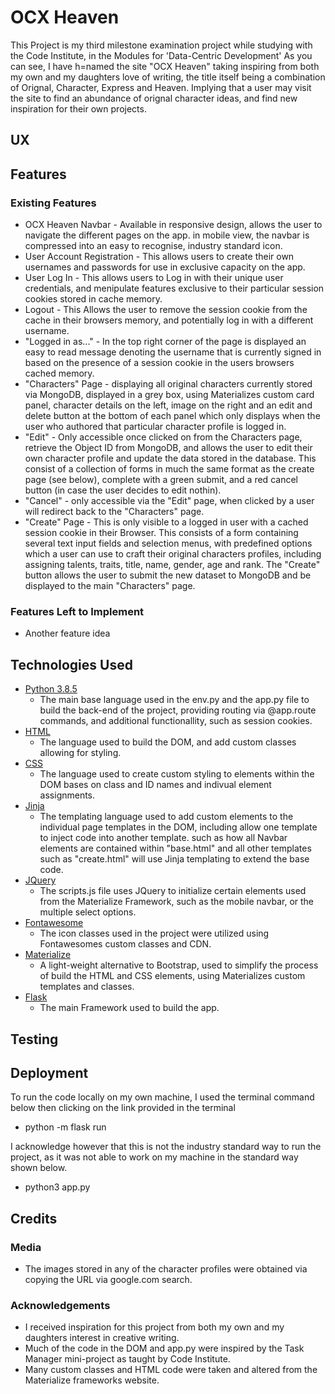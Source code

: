 # OCX Heaven

This Project is my third milestone examination project while studying with the Code Institute, in the Modules
for 'Data-Centric Development' As you can see, I have h=named the site "OCX Heaven" taking inspiring from both
my own and my daughters love of writing, the title itself being a combination of Orignal, Character,
Express and Heaven. Implying that a user may visit the site to find an abundance of orignal character ideas,
and find new inspiration for their own projects.
 
## UX

## Features
 
### Existing Features
- OCX Heaven Navbar - Available in responsive design, allows the user to navigate the different pages on the app. in mobile view, the navbar is compressed into an easy to recognise, industry standard icon.
- User Account Registration - This allows users to create their own usernames and passwords for use in exclusive capacity on the app.
- User Log In - This allows users to Log in with their unique user credentials, and menipulate features exclusive to their particular session cookies stored in cache memory.
- Logout - This Allows the user to remove the session cookie from the cache in their browsers memory, and potentially log in with a different username.
- "Logged in as..." - In the top right corner of the page is displayed an easy to read message denoting the username that is currently signed in based on the presence of a session cookie in the users browsers cached memory.
- "Characters" Page - displaying all original characters currently stored via MongoDB, displayed in a grey box, using Materializes custom card panel, character details on the left, image on the right and an edit and delete button at the bottom of each panel which only displays when the user who authored that particular character profile is logged in.
- "Edit" - Only accessible once clicked on from the Characters page, retrieve the Object ID from MongoDB, and allows the user to edit their own character profile and update the data stored in the database. This consist of a collection of forms in much the same format as the create page (see below), complete with a green submit, and a red cancel button (in case the user decides to edit nothin).
- "Cancel" -  only accessible via the "Edit" page, when clicked by a user will redirect back to the "Characters" page.
- "Create" Page -  This is only visible to a logged in user with a cached session cookie in their Browser. This consists of a form containing several text input fields and selection menus, with predefined options which a user can use to craft their original characters profiles, including assigning talents, traits, title, name, gender, age and rank. The "Create" button allows the user to submit the new dataset to MongoDB and be displayed to the main "Characters" page.

### Features Left to Implement
- Another feature idea

## Technologies Used

- [Python 3.8.5](https://www.python.org/)
    - The main base language used in the env.py and the app.py file to build the back-end of the project, providing routing via @app.route commands, and additional functionallity, such as session cookies.
- [HTML](https://html.spec.whatwg.org/)
    - The language used to build the DOM, and add custom classes allowing for styling.
- [CSS](https://www.codecademy.com/learn/learn-css)
    - The language used to create custom styling to elements within the DOM bases on class and ID names and indivual element assignments.
- [Jinja](https://jinja.palletsprojects.com/)
    - The templating language used to add custom elements to the individual page templates in the DOM, including allow one template to inject code into another template. such as how all Navbar elements are contained within "base.html" and all other templates such as "create.html" will use Jinja templating to extend the base code.
- [JQuery](https://jquery.com)
    - The scripts.js file uses JQuery to initialize certain elements used from the Materialize Framework, such as the mobile navbar, or the multiple select options.
- [Fontawesome](https://fontawesome.com/)
    - The icon classes used in the project were utilized using Fontawesomes custom classes and CDN.
- [Materialize](https://materializecss.com/)
    - A light-weight alternative to Bootstrap, used to simplify the process of build the HTML and CSS elements, using Materializes custom templates and classes.
- [Flask](https://flask.palletsprojects.com/)
    - The main Framework used to build the app.

## Testing

## Deployment

To run the code locally on my own machine, I used the terminal command below then clicking on the link provided in the terminal
- python -m flask run

I acknowledge however that this is not the industry standard way to run the project, as it was not able to work on my machine in the standard way shown below.
- python3 app.py


## Credits

### Media
- The images stored in any of the character profiles were obtained via copying the URL via google.com search.

### Acknowledgements

- I received inspiration for this project from both my own and my daughters interest in creative writing.
- Much of the code in the DOM and app.py were inspired by the Task Manager mini-project as taught by Code Institute.
- Many custom classes and HTML code were taken and altered from the Materialize frameworks website.
